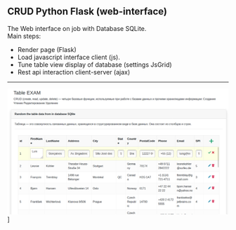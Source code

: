 ## CRUD Python Flask (web-interface)
The Web interface on job with Database SQLite. <br>
Main steps:
- Render page (Flask)
- Load javascript interface client (js).
- Tune table view display of database (settings JsGrid)
- Rest api interaction client-server (ajax)

<hr>

![Screen table](screentbl.png)]
